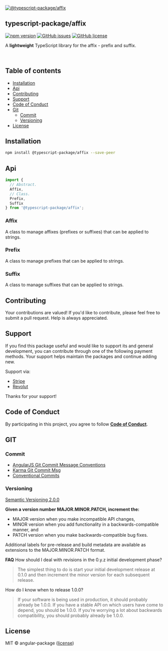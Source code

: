 <a href="https://www.typescriptlang.org/">
  <img
    src="https://avatars.githubusercontent.com/u/189666396?s=150&u=9d55b1eb4ce258974ead76bf07ccf49ef0eb0ea7&v=4"
    title="@typescript-package/affix"
  />
</a>

## typescript-package/affix

<!-- npm badge -->
[![npm version][typescript-package-npm-badge-svg]][typescript-package-npm-badge]
[![GitHub issues][typescript-package-badge-issues]][typescript-package-issues]
[![GitHub license][typescript-package-badge-license]][typescript-package-license]

A **lightweight** TypeScript library for the affix - prefix and suffix.

<br>

## Table of contents

- [Installation](#installation)
- [Api](#api)
- [Contributing](#contributing)
- [Support](#support)
- [Code of Conduct](#code-of-conduct)
- [Git](#git)
  - [Commit](#commit)
  - [Versioning](#versioning)
- [License](#license)

## Installation

```bash
npm install @typescript-package/affix --save-peer
```

## Api

```typescript
import {
  // Abstract.
  Affix,
  // Class.
  Prefix,
  Suffix
} from '@typescript-package/affix';
```

### Affix

A class to manage affixes (prefixes or suffixes) that can be applied to strings.

### Prefix

A class to manage prefixes that can be applied to strings.

### Suffix

A class to manage suffixes that can be applied to strings.

## Contributing

Your contributions are valued! If you'd like to contribute, please feel free to submit a pull request. Help is always appreciated.

## Support

If you find this package useful and would like to support its and general development, you can contribute through one of the following payment methods. Your support helps maintain the packages and continue adding new.

Support via:

- [Stripe](https://donate.stripe.com/dR614hfDZcJE3wAcMM)
- [Revolut](https://checkout.revolut.com/pay/048b10a3-0e10-42c8-a917-e3e9cb4c8e29)

Thanks for your support!

## Code of Conduct

By participating in this project, you agree to follow **[Code of Conduct](https://www.contributor-covenant.org/version/2/1/code_of_conduct/)**.

## GIT

### Commit

- [AngularJS Git Commit Message Conventions][git-commit-angular]
- [Karma Git Commit Msg][git-commit-karma]
- [Conventional Commits][git-commit-conventional]

### Versioning

[Semantic Versioning 2.0.0][git-semver]

**Given a version number MAJOR.MINOR.PATCH, increment the:**

- MAJOR version when you make incompatible API changes,
- MINOR version when you add functionality in a backwards-compatible manner, and
- PATCH version when you make backwards-compatible bug fixes.

Additional labels for pre-release and build metadata are available as extensions to the MAJOR.MINOR.PATCH format.

**FAQ**
How should I deal with revisions in the 0.y.z initial development phase?

> The simplest thing to do is start your initial development release at 0.1.0 and then increment the minor version for each subsequent release.

How do I know when to release 1.0.0?

> If your software is being used in production, it should probably already be 1.0.0. If you have a stable API on which users have come to depend, you should be 1.0.0. If you’re worrying a lot about backwards compatibility, you should probably already be 1.0.0.

## License

MIT © angular-package ([license][typescript-package-license])

<!-- This package: typescript-package  -->
  <!-- GitHub: badges -->
  [typescript-package-badge-issues]: https://img.shields.io/github/issues/typescript-package/affix
  [typescript-package-badge-forks]: https://img.shields.io/github/forks/typescript-package/affix
  [typescript-package-badge-stars]: https://img.shields.io/github/stars/typescript-package/affix
  [typescript-package-badge-license]: https://img.shields.io/github/license/typescript-package/affix
  <!-- GitHub: badges links -->
  [typescript-package-issues]: https://github.com/typescript-package/affix/issues
  [typescript-package-forks]: https://github.com/typescript-package/affix/network
  [typescript-package-license]: https://github.com/typescript-package/affix/blob/master/LICENSE
  [typescript-package-stars]: https://github.com/typescript-package/affix/stargazers
<!-- This package -->

<!-- Package: typescript-package -->
  <!-- npm -->
  [typescript-package-npm-badge-svg]: https://badge.fury.io/js/%40typescript-package%2Faffix.svg
  [typescript-package-npm-badge]: https://badge.fury.io/js/%40typescript-package%2Faffix

<!-- GIT -->
[git-semver]: http://semver.org/

<!-- GIT: commit -->
[git-commit-angular]: https://gist.github.com/stephenparish/9941e89d80e2bc58a153
[git-commit-karma]: http://karma-runner.github.io/0.10/dev/git-commit-msg.html
[git-commit-conventional]: https://www.conventionalcommits.org/en/v1.0.0/
